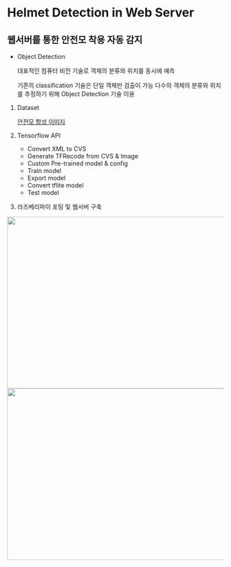 # Helmet Detection in Web Server
## 웹서버를 통한 안전모 착용 자동 감지


- Object Detection


  대표적인 컴퓨터 비전 기술로 객체의 분류와 위치를 동시에 예측
  
  기존의 classification 기술은 단일 객체만 검출이 가능
  다수의 객체의 분류와 위치를 추정하기 위해 Object Detection 기술 이용



1. Dataset

   [안전모 합성 이미지](https://github.com/Hennakk/image-processing/blob/main/result.md)

2. Tensorflow API
   - Convert XML to CVS
   - Generate TFRecode from CVS & Image
   - Custom Pre-trained model & config
   - Train model
   - Export model
   - Convert tflite model
   - Test model 
 
 3. 라즈베리파이 포팅 및 웹서버 구축
<img src="https://user-images.githubusercontent.com/98154707/222909512-0ac4bafc-ce39-4113-ab05-07ebce8425de.png" width="600" height="400"/>
<img src="https://user-images.githubusercontent.com/98154707/222909850-27e556b9-d158-4a2f-ad28-fc1e435438b3.png" width="600" height="400"/>

